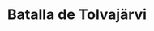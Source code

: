 ﻿---
title: "Batalla de Tolvajärvi"
permalink: periodes_988.html
layout: periode
dataInici: 1939-12-12
sidebar: periodes
pares:
  - id: 986
    title: "Guerra de Invierno"
    dataInici: "(1939-11-30)"
    dataFi: "(1940-03-13)"

fills:
jocsPrincipals:
  - title: "Winter Fury: The Battle of Tolvajärvi 1939"
    bggId: 8132
    dataInici: 
    dataFi: 

  - title: "A Frozen Hell"
    bggId: 7503
    dataInici: 
    dataFi: 

  - title: "Red Winter: The Soviet Attack at Tolvajärvi, Finland – 8-12 December 1939"
    bggId: 38786
    dataInici: 
    dataFi: 

jocsEscenaris:
jocsEpoca:
jocsEpocaEscenaris:
---
